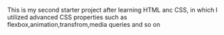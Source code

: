 This is my second starter project after learning HTML anc CSS, in which I utilized advanced CSS properties such as flexbox,animation,transfrom,media queries and so on
